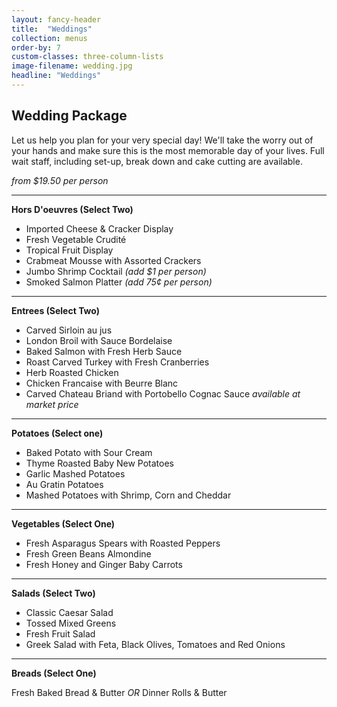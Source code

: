 ```yaml
---
layout: fancy-header
title:  "Weddings"
collection: menus
order-by: 7
custom-classes: three-column-lists
image-filename: wedding.jpg
headline: "Weddings"
---
```


## Wedding Package

Let us help you plan for your very special day! We'll take
the worry out of your hands and make sure this is the most
memorable day of your lives. Full wait staff, including
set-up, break down and cake cutting are available.

*from $19.50 per person*

* * *

**Hors D'oeuvres (Select Two)**

- Imported Cheese & Cracker Display
- Fresh Vegetable Crudité
- Tropical Fruit Display
- Crabmeat Mousse with Assorted Crackers
- Jumbo Shrimp Cocktail  *(add $1 per person)*
- Smoked Salmon Platter  *(add 75¢ per person)*

* * *

**Entrees (Select Two)**

- Carved Sirloin au jus
- London Broil with Sauce Bordelaise
- Baked Salmon with Fresh Herb Sauce
- Roast Carved Turkey with Fresh Cranberries
- Herb Roasted Chicken
- Chicken Francaise with Beurre Blanc
- Carved Chateau Briand with Portobello Cognac Sauce *available at market price*

* * *

**Potatoes (Select one)**

- Baked Potato with Sour Cream
- Thyme Roasted Baby New Potatoes
- Garlic Mashed Potatoes
- Au Gratin Potatoes
- Mashed Potatoes with Shrimp, Corn and Cheddar

* * *

**Vegetables (Select One)**

- Fresh Asparagus Spears with Roasted Peppers
- Fresh Green Beans Almondine
- Fresh Honey and Ginger Baby Carrots

* * *

**Salads (Select Two)**

- Classic Caesar Salad
- Tossed Mixed Greens
- Fresh Fruit Salad
- Greek Salad with Feta, Black Olives, Tomatoes and Red Onions

* * *

**Breads (Select One)**

Fresh Baked Bread & Butter   *OR*   Dinner Rolls & Butter
